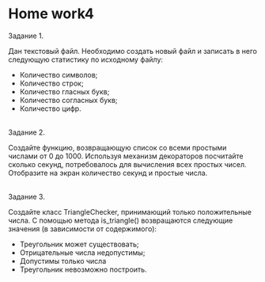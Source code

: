 # <b>Home work4</b>

Задание 1.<br>

Дан текстовый файл. Необходимо создать новый файл и записать в него следующую статистику по исходному файлу:
<ul>
<li>Количество символов;</li>
<li>Количество строк;</li>
<li>Количество гласных букв;</li>
<li>Количество согласных букв;</li>
<li>Количество цифр.</li>
</ul>

<br>Задание 2.<br>

Создайте функцию, возвращающую список со всеми простыми числами от 0 до 1000. Используя механизм декораторов посчитайте сколько секунд, потребовалось для вычисления всех простых чисел. Отобразите на экран количество секунд и простые числа.


<br>Задание 3.<br>

Создайте класс TriangleChecker, принимающий только положительные числа. С помощью метода is_triangle() возвращаются следующие значения (в зависимости от содержимого):
<ul>
<li>Треугольник может существовать;</li>
<li>Отрицательные числа недопустимы;</li>
<li>Допустимы только числа</li>
<li>Треугольник невозможно построить.</li>
</ul>

